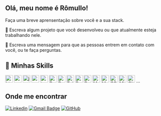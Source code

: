 ## Olá, meu nome é Rômullo!

Faça uma breve aprensentação sobre você e a sua stack.

🔭 Escreva algum projeto que você desenvolveu ou que atualmente esteja trabalhando nele.

💬 Escreva uma mensagem para que as pessoas entrem em contato com você, ou te faça perguntas.


## 🚀 Minhas Skills

<img height="24" src="https://img.shields.io/badge/HTML5-E34F26?style=for-the-badge&logo=html5&logoColor=white" alt="html 5" title="html 5"/>
<img height="24" src="https://img.shields.io/badge/CSS3-1572B6?style=for-the-badge&logo=css3&logoColor=white" alt="css 3" title="css 3"/>
<img height="24" src="https://img.shields.io/badge/JavaScript-F7DF1E?style=for-the-badge&logo=javascript&logoColor=black" alt="javascript" title="javascript" />
<img height="24" src="https://img.shields.io/badge/Node.js-43853D?style=for-the-badge&logo=node.js&logoColor=white" alt="nodeJS" title="nodeJS"/>
<img height="24" src="https://img.shields.io/badge/TypeScript-007ACC?style=for-the-badge&logo=typescript&logoColor=white" alt="typescritp" title="typescript"/>
<img height="24" src="https://img.shields.io/badge/React-20232A?style=for-the-badge&logo=react&logoColor=61DAFB" alt="React" title="React"/>
<img height="24" src="https://img.shields.io/badge/React_Native-20232A?style=for-the-badge&logo=react&logoColor=61DAFB" alt="React Native" title="React Native"/>
<img height="24" src="https://img.shields.io/badge/Tailwind_CSS-38B2AC?style=for-the-badge&logo=tailwind-css&logoColor=white" alt="Tailwind CSS" title="Tailwind CSS"/>
<img height="24" src="https://img.shields.io/badge/Bootstrap-563D7C?style=for-the-badge&logo=bootstrap&logoColor=white" alt="Bootstrap" title="Bootstrap"/>
<img height="24" src="https://img.shields.io/badge/React_Router-CA4245?style=for-the-badge&logo=react-router&logoColor=white" alt="React Router" title="React Router"/>
<img height="24" src="https://img.shields.io/badge/MySQL-00000F?style=for-the-badge&logo=mysql&logoColor=white" alt="MySQL" title="MySQL"/>
<img height="24" src="https://img.shields.io/badge/MongoDB-4EA94B?style=for-the-badge&logo=mongodb&logoColor=white" alt="MongoDB" title="MongoDB"/>
<img height="24" src="https://img.shields.io/badge/SQLite-07405E?style=for-the-badge&logo=sqlite&logoColor=white" alt="SQLite" title="SQLite"/>
<img height="24" src="https://img.shields.io/badge/Microsoft_Office-D83B01?style=for-the-badge&logo=microsoft-office&logoColor=white" alt="Microsoft Office" title="Microsoft Office"/>
<img height="24" src="https://img.shields.io/badge/GIT-E34F26?style=for-the-badge&logo=git&logoColor=white" alt="Git" title="Git"/> ...


## Onde me encontrar

[![Linkedin](https://img.shields.io/badge/-romullomelo-blue?style=flat-square&logo=Linkedin&logoColor=white&link=romullomelo)](https://linkedin.com/in/romullomelo)
[![Gmail Badge](https://img.shields.io/badge/-romullomelo0130@gmail.com-006bed?style=flat-square&logo=Gmail&logoColor=white&link=mailto:SEU-EMAIL)](mailto:romullomelo0130@gmail.com)
[![GitHub](https://img.shields.io/github/followers/rom013?label=seguir&style=social)](https://github.com/rom013)